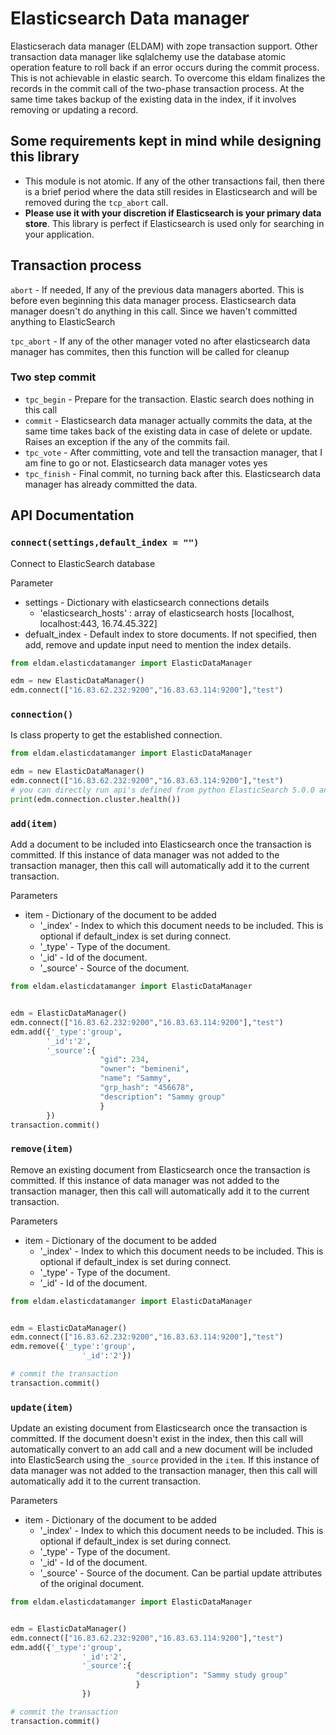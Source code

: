 Elasticsearch Data manager
==========================

Elasticserach data manager (ELDAM) with zope transaction support. Other transaction data manager like sqlalchemy
use the database atomic operation feature to roll back if an error occurs during the commit process. This is not
achievable in elastic search. To overcome this eldam finalizes the records in the commit call of the two-phase transaction process. At the same time takes backup of the existing data in the index, if it involves removing or updating a record.

**Some requirements kept in mind while designing this library**
---------------------------------------------------------------

* This module is not atomic. If any of the other transactions fail, then there is a brief period where the data still resides in Elasticsearch and will be removed during the `tcp_abort` call.
* **Please use it with your discretion if Elasticsearch is your primary data store**. This library is perfect if Elasticsearch is used only for searching in your application.

**Transaction process**
------------------------

`abort` - If needed, If any of the previous data managers aborted. This is before even beginning this data manager process. Elasticsearch data manager doesn't do anything in this call. Since we haven't committed anything to ElasticSearch

`tpc_abort` - If any of the other manager voted no after elasticsearch data manager has commites, then this function will be called for cleanup

### Two step commit 

* `tpc_begin` - Prepare for the transaction. Elastic search does nothing in this call
* `commit` - Elasticsearch data manager actually commits the data, at the same time takes back of the existing data in case of delete or update. Raises an exception if the any of the commits fail.
* `tpc_vote` - After committing, vote and tell the transaction manager, that I am fine to go or not. Elasticsearch data manager votes yes
* `tpc_finish` - Final commit, no turning back after this. Elasticsearch data manager has already committed the data.

API Documentation
-----------------

### `connect(settings,default_index = "")`

Connect to ElasticSearch database

Parameter 
- settings - Dictionary with elasticsearch connections details
  * 'elasticsearch_hosts' : array of elasticsearch hosts [localhost, localhost:443, 16.74.45.322]
- defualt_index - Default index to store documents. If not specified, then add, remove and update input need to mention the index details.

```python 
from eldam.elasticdatamanger import ElasticDataManager

edm = new ElasticDataManager()
edm.connect(["16.83.62.232:9200","16.83.63.114:9200"],"test")
```

### `connection()`

Is class property to get the established connection.

``` python
from eldam.elasticdatamanger import ElasticDataManager

edm = new ElasticDataManager()
edm.connect(["16.83.62.232:9200","16.83.63.114:9200"],"test")
# you can directly run api's defined from python ElasticSearch 5.0.0 and above
print(edm.connection.cluster.health())
```

### `add(item)`

Add a document to be included into Elasticsearch once the transaction is committed. If this instance of data manager was not added to the transaction manager, then this call will automatically add it to the current transaction.

Parameters

- item - Dictionary of the document to be added 
  - '_index' - Index to which this document needs to be included. This is optional if default_index is set during connect.
  - '_type' - Type of the document.
  - '_id' - Id of the document.
  - '_source' - Source of the document.

```python
from eldam.elasticdatamanger import ElasticDataManager


edm = ElasticDataManager()
edm.connect(["16.83.62.232:9200","16.83.63.114:9200"],"test")
edm.add({'_type':'group',
        '_id':'2',
        '_source':{ 
                    "gid": 234, 
                    "owner": "bemineni", 
                    "name": "Sammy", 
                    "grp_hash": "456678", 
                    "description": "Sammy group"
                    }
        })
transaction.commit()
```

### `remove(item)`

Remove an existing document from Elasticsearch once the transaction is committed. If this instance of data manager was not added to the transaction manager, then this call will automatically add it to the current transaction.

Parameters

- item - Dictionary of the document to be added 
  - '_index' - Index to which this document needs to be included. This is optional if default_index is set during connect.
  - '_type' - Type of the document.
  - '_id' - Id of the document.

```python
from eldam.elasticdatamanger import ElasticDataManager


edm = ElasticDataManager()
edm.connect(["16.83.62.232:9200","16.83.63.114:9200"],"test")
edm.remove({'_type':'group',
                '_id':'2'})

# commit the transaction                
transaction.commit()
```

### `update(item)`

Update an existing document from Elasticsearch once the transaction is committed. If the document doesn't exist in the index, then this call will automatically convert to an add call and a new document will be included into ElasticSearch using the `_source` provided in the `item`. If this instance of data manager was not added to the transaction manager, then this call will automatically add it to the current transaction.

Parameters

- item - Dictionary of the document to be added 
  - '_index' - Index to which this document needs to be included. This is optional if default_index is set during connect.
  - '_type' - Type of the document.
  - '_id' - Id of the document.
  - '_source' - Source of the document. Can be partial update attributes of the original document.

```python
from eldam.elasticdatamanger import ElasticDataManager


edm = ElasticDataManager()
edm.connect(["16.83.62.232:9200","16.83.63.114:9200"],"test")
edm.add({'_type':'group',
                '_id':'2',
                '_source':{ 
                            "description": "Sammy study group"
                            }
                })

# commit the transaction                
transaction.commit()
```